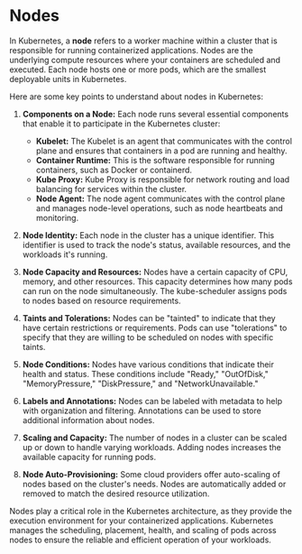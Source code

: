 # Nodes
In Kubernetes, a **node** refers to a worker machine within a cluster that is responsible for running containerized applications. Nodes are the underlying compute resources where your containers are scheduled and executed. Each node hosts one or more pods, which are the smallest deployable units in Kubernetes.

Here are some key points to understand about nodes in Kubernetes:

1. **Components on a Node:**
   Each node runs several essential components that enable it to participate in the Kubernetes cluster:
   - **Kubelet:** The Kubelet is an agent that communicates with the control plane and ensures that containers in a pod are running and healthy.
   - **Container Runtime:** This is the software responsible for running containers, such as Docker or containerd.
   - **Kube Proxy:** Kube Proxy is responsible for network routing and load balancing for services within the cluster.
   - **Node Agent:** The node agent communicates with the control plane and manages node-level operations, such as node heartbeats and monitoring.

2. **Node Identity:**
   Each node in the cluster has a unique identifier. This identifier is used to track the node's status, available resources, and the workloads it's running.

3. **Node Capacity and Resources:**
   Nodes have a certain capacity of CPU, memory, and other resources. This capacity determines how many pods can run on the node simultaneously. The kube-scheduler assigns pods to nodes based on resource requirements.

4. **Taints and Tolerations:**
   Nodes can be "tainted" to indicate that they have certain restrictions or requirements. Pods can use "tolerations" to specify that they are willing to be scheduled on nodes with specific taints.

5. **Node Conditions:**
   Nodes have various conditions that indicate their health and status. These conditions include "Ready," "OutOfDisk," "MemoryPressure," "DiskPressure," and "NetworkUnavailable."

6. **Labels and Annotations:**
   Nodes can be labeled with metadata to help with organization and filtering. Annotations can be used to store additional information about nodes.

7. **Scaling and Capacity:**
   The number of nodes in a cluster can be scaled up or down to handle varying workloads. Adding nodes increases the available capacity for running pods.

8. **Node Auto-Provisioning:**
   Some cloud providers offer auto-scaling of nodes based on the cluster's needs. Nodes are automatically added or removed to match the desired resource utilization.

Nodes play a critical role in the Kubernetes architecture, as they provide the execution environment for your containerized applications. Kubernetes manages the scheduling, placement, health, and scaling of pods across nodes to ensure the reliable and efficient operation of your workloads.